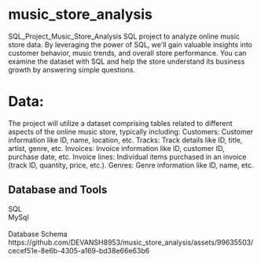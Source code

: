 # music_store_analysis
<h>SQL_Project_Music_Store_Analysis</h>
SQL project to analyze online music store data. By leveraging the power of SQL, we'll gain valuable insights into customer behavior, music trends, and overall store performance. You can examine the dataset with SQL and help the store understand its business growth by answering simple questions.
<h1> Data: </h1>
The project will utilize a dataset comprising tables related to different aspects of the online music store, typically including: Customers: Customer information like ID, name, location, etc. Tracks: Track details like ID, title, artist, genre, etc. Invoices: Invoice information like ID, customer ID, purchase date, etc. Invoice lines: Individual items purchased in an invoice (track ID, quantity, price, etc.). Genres: Genre information like ID, name, etc.
<h2>Database and Tools</h2>
SQL 
<br> MySql</br>
<br>Database Schema</br>
https://github.com/DEVANSH8953/music_store_analysis/assets/99635503/cecef51e-8e6b-4305-a169-bd38e66e63b6

